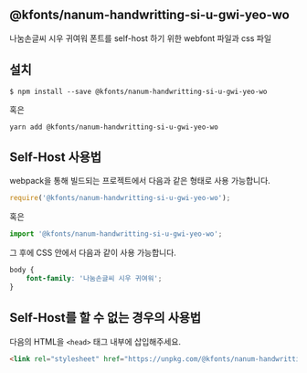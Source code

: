 
@kfonts/nanum-handwritting-si-u-gwi-yeo-wo
---------------------

나눔손글씨 시우 귀여워 폰트를 self-host 하기 위한 webfont 파일과 css 파일

설치
----

```
$ npm install --save @kfonts/nanum-handwritting-si-u-gwi-yeo-wo
```

혹은

```
yarn add @kfonts/nanum-handwritting-si-u-gwi-yeo-wo
```

Self-Host 사용법
---------------

webpack을 통해 빌드되는 프로젝트에서 다음과 같은 형태로 사용 가능합니다.

```js
require('@kfonts/nanum-handwritting-si-u-gwi-yeo-wo');
```

혹은

```js
import '@kfonts/nanum-handwritting-si-u-gwi-yeo-wo';
```

그 후에 CSS 안에서 다음과 같이 사용 가능합니다.

```css
body {
    font-family: '나눔손글씨 시우 귀여워';
}
```

Self-Host를 할 수 없는 경우의 사용법
--------------------------------

다음의 HTML을 `<head>` 태그 내부에 삽입해주세요.

```html
<link rel="stylesheet" href="https://unpkg.com/@kfonts/nanum-handwritting-si-u-gwi-yeo-wo/index.css" />
```

